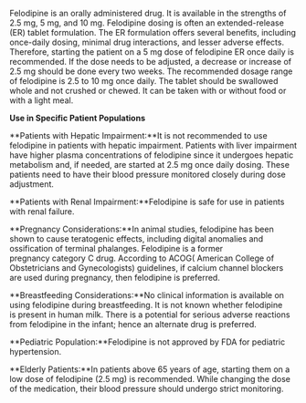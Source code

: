 Felodipine is an orally administered drug. It is available in the strengths of 2.5 mg, 5 mg, and 10 mg. Felodipine dosing is often an extended-release (ER) tablet formulation. The ER formulation offers several benefits, including once-daily dosing, minimal drug interactions, and lesser adverse effects. Therefore, starting the patient on a 5 mg dose of felodipine ER once daily is recommended. If the dose needs to be adjusted, a decrease or increase of 2.5 mg should be done every two weeks. The recommended dosage range of felodipine is 2.5 to 10 mg once daily. The tablet should be swallowed whole and not crushed or chewed. It can be taken with or without food or with a light meal.

**Use in Specific Patient Populations**

**Patients with Hepatic Impairment:**It is not recommended to use felodipine in patients with hepatic impairment. Patients with liver impairment have higher plasma concentrations of felodipine since it undergoes hepatic metabolism and, if needed, are started at 2.5 mg once daily dosing. These patients need to have their blood pressure monitored closely during dose adjustment.

**Patients with Renal Impairment:**Felodipine is safe for use in patients with renal failure.

**Pregnancy Considerations:**In animal studies, felodipine has been shown to cause teratogenic effects, including digital anomalies and ossification of terminal phalanges. Felodipine is a former pregnancy category C drug. According to ACOG( American College of Obstetricians and Gynecologists) guidelines, if calcium channel blockers are used during pregnancy, then felodipine is preferred.

**Breastfeeding Considerations:**No clinical information is available on using felodipine during breastfeeding. It is not known whether felodipine is present in human milk. There is a potential for serious adverse reactions from felodipine in the infant; hence an alternate drug is preferred.

**Pediatric Population:**Felodipine is not approved by FDA for pediatric hypertension.

**Elderly Patients:**In patients above 65 years of age, starting them on a low dose of felodipine (2.5 mg) is recommended. While changing the dose of the medication, their blood pressure should undergo strict monitoring.